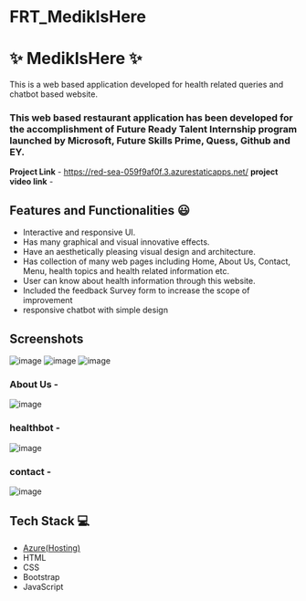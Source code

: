 ﻿# FRT_MedikIsHere
 # ✨ MedikIsHere  ✨

This is a web based application developed for health related queries and chatbot based website.

### This web based restaurant application has been developed for the accomplishment of Future Ready Talent Internship program launched by Microsoft, Future Skills Prime, Quess, Github and EY.


**Project Link** - https://red-sea-059f9af0f.3.azurestaticapps.net/
**project video link** -


## Features and Functionalities 😃

- Interactive and responsive UI.
- Has many graphical and visual innovative effects.
- Have an aesthetically pleasing visual design and architecture.
- Has collection of many web pages including Home, About Us, Contact, Menu, health topics and health related information etc.
- User can know about health information through this website.
- Included the feedback Survey form to increase the scope of improvement 
- responsive chatbot with simple design
## Screenshots


![image](https://github.com/Logesh-developer/FRT_MedikIsHere/assets/104415695/aabb7f19-b576-4542-a51e-aef313f382b1)
![image](https://github.com/Logesh-developer/FRT_MedikIsHere/assets/104415695/ec34d7a7-4970-4f72-ab0c-6aa64d4639a1)
![image](https://github.com/Logesh-developer/FRT_MedikIsHere/assets/104415695/6007227f-d968-4eb9-9757-cb217ace7b36)



   

### About Us -
![image](https://github.com/Logesh-developer/FRT_MedikIsHere/assets/104415695/49ae53a3-6eda-483b-ba83-32b8a3376ffd)

### healthbot -
![image](https://github.com/Logesh-developer/FRT_MedikIsHere/assets/104415695/19981053-0c66-4339-a7ca-7fa518a8adf6)






### contact -
![image](https://github.com/Logesh-developer/FRT_MedikIsHere/assets/104415695/32495664-868d-4a5c-b707-c15df90f7714)





## Tech Stack 💻

- [Azure(Hosting)](https://azure.microsoft.com/en-in/features/azure-portal/)
- HTML
- CSS
- Bootstrap
- JavaScript
